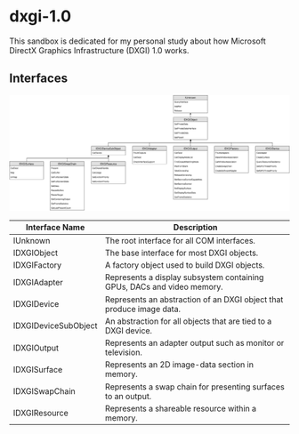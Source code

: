# dxgi-1.0
This sandbox is dedicated for my personal study about how Microsoft DirectX Graphics Infrastructure (DXGI) 1.0 works.

## Interfaces

![alt text](https://github.com/toivjon/dxgi-sandbox/blob/master/dxgi-1.0/images/dxgi-interfaces-1.0.svg "DXGI 1.0 Interfaces")

| Interface Name         | Description |
| ---------------------- | ----------- |
| IUnknown               | The root interface for all COM interfaces. |
| IDXGIObject            | The base interface for most DXGI objects. |
| IDXGIFactory           | A factory object used to build DXGI objects. |
| IDXGIAdapter 		     | Represents a display subsystem containing GPUs, DACs and video memory. |
| IDXGIDevice 		     | Represents an abstraction of an DXGI object that produce image data. |
| IDXGIDeviceSubObject 	 | An abstraction for all objects that are tied to a DXGI device. |
| IDXGIOutput            | Represents an adapter output such as monitor or television. |
| IDXGISurface           | Represents an 2D image-data section in memory. |
| IDXGISwapChain         | Represents a swap chain for presenting surfaces to an output. |
| IDXGIResource          | Represents a shareable resource within a memory. |